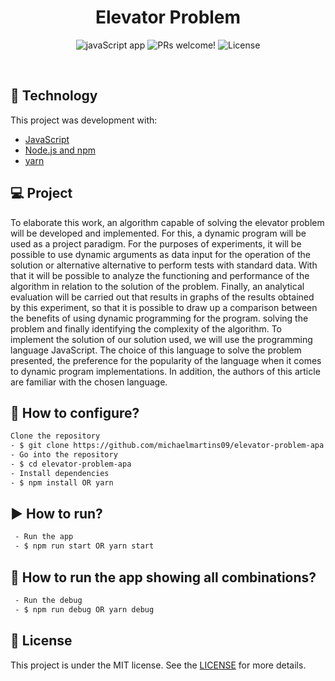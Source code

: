 <h1 align="center">
Elevator Problem
</h1>


<p align="center">
  <row>
    <img src="https://badgen.net/badge/types/javaScript/blue?icon=flutter" alt="javaScript app"/>
    <img src="https://img.shields.io/static/v1?label=PRs&message=welcome&color=blue" alt="PRs welcome!" />
    <img alt="License" src="https://img.shields.io/static/v1?label=license&message=MIT&color=blue">
  </row>
</p>

<br>


## 🚀 Technology

This project was development with:

- [JavaScript](https://www.javascript.com/)
- [Node.js and npm](https://docs.npmjs.com/downloading-and-installing-node-js-and-npm)
- [yarn](https://classic.yarnpkg.com/en/docs/install)





## 💻 Project

To elaborate this work, an algorithm capable of solving the elevator problem will be developed and implemented. 
For this, a dynamic program  will be used as a project paradigm. For the purposes of experiments, 
it will be possible to use dynamic arguments as data input for the operation of the solution or alternative alternative 
to perform tests with standard data. With that it will be possible to analyze the functioning and performance of the algorithm 
in relation to the solution of the problem. Finally, an analytical evaluation will be carried out that results in graphs of the results 
obtained by this experiment, so that it is possible to draw up a comparison between the benefits of using dynamic programming for the program. 
solving the problem and finally identifying the complexity of the algorithm. To implement the solution of our solution used, we will use the programming 
language JavaScript. The choice of this language to solve the problem presented, the preference for the popularity of the language when it comes to dynamic 
program implementations. In addition, the authors of this article are familiar with the chosen language.


## 🤔 How to configure?

 ```sh
 Clone the repository
 - $ git clone https://github.com/michaelmartins09/elevator-problem-apa.git
 - Go into the repository
 - $ cd elevator-problem-apa
 - Install dependencies
 - $ npm install OR yarn 
 ```
 
## ▶️ How to run?
 ```sh
  - Run the app 
  - $ npm run start OR yarn start
   ```

  
## 🧪 How to run the app showing all combinations?
 ```sh
  - Run the debug
  - $ npm run debug OR yarn debug
   ```


## :memo: License

This project is under the MIT license. See the [LICENSE](LICENSE.md) for more details.

